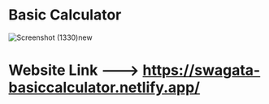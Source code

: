 # Basic Calculator
![Screenshot (1330)new](https://user-images.githubusercontent.com/111675885/224631941-c38e6fea-d8d7-4a0e-af4c-cd02de6fdb0a.png)
# Website Link ---> https://swagata-basiccalculator.netlify.app/

